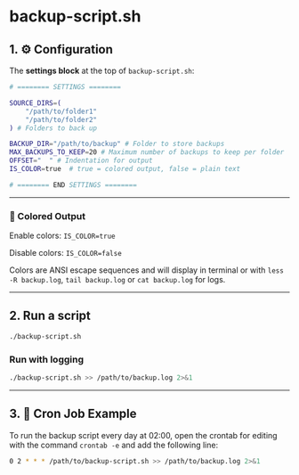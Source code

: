 # backup-script.sh

## 1. ⚙ Configuration

The **settings block** at the top of `backup-script.sh`:

```bash
# ======== SETTINGS ========

SOURCE_DIRS=(
    "/path/to/folder1"
    "/path/to/folder2"
) # Folders to back up

BACKUP_DIR="/path/to/backup" # Folder to store backups
MAX_BACKUPS_TO_KEEP=20 # Maximum number of backups to keep per folder
OFFSET="  " # Indentation for output
IS_COLOR=true  # true = colored output, false = plain text

# ======== END SETTINGS ========
```

---

### 🎨 Colored Output

Enable colors: `IS_COLOR=true`

Disable colors: `IS_COLOR=false`

Colors are ANSI escape sequences and will display in terminal or with `less -R backup.log`, `tail backup.log` or `cat backup.log` for logs.

---

## 2. Run a script

```bash
./backup-script.sh
```

### Run with logging

```bash
./backup-script.sh >> /path/to/backup.log 2>&1
```
---

## 3. 📅 Cron Job Example

To run the backup script every day at 02:00, open the crontab for editing with the command `crontab -e` and add the following line:

```bash
0 2 * * * /path/to/backup-script.sh >> /path/to/backup.log 2>&1
```
